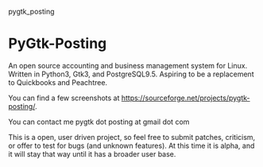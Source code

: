 pygtk_posting
# PyGtk-Posting

An open source accounting and business management system for Linux. Written in Python3, Gtk3, and PostgreSQL9.5. Aspiring to be a replacement to Quickbooks and Peachtree.

You can find a few screenshots at https://sourceforge.net/projects/pygtk-posting/.

You can contact me pygtk dot posting at gmail dot com

This is a open, user driven project, so feel free to submit patches, criticism, or offer to test for bugs (and unknown features). At this time it is alpha, and it will stay that way until it has a broader user base.
